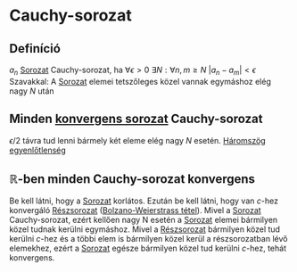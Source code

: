 # Cauchy-sorozat

## Definíció
$a_n$ [Sorozat](sorozat.md) Cauchy-sorozat, ha $\forall \epsilon > 0$ $\exists N: \forall n, m \geq N$ $|a_n-a_m| < \epsilon$
Szavakkal: A [Sorozat](sorozat.md) elemei tetszőleges közel vannak egymáshoz elég nagy $N$ után

## Minden [konvergens sorozat](sorozat-konvergencia.md) Cauchy-sorozat
$\epsilon / 2$ távra tud lenni bármely két eleme elég nagy $N$ esetén. [Háromszög egyenlőtlenség](haromszog-egyenlotlenseg.md)

## $\mathbb{R}$-ben minden Cauchy-sorozat konvergens
Be kell látni, hogy a [Sorozat](sorozat.md) korlátos. Ezután be kell látni, hogy van $c$-hez konvergáló [Részsorozat](reszsorozat.md) ([Bolzano-Weierstrass tétel](bolzano-weierstrass-tetel.md)). Mivel a [Sorozat](sorozat.md) Cauchy-sorozat, ezért kellően nagy N esetén a [Sorozat](sorozat.md) elemei bármilyen közel tudnak kerülni egymáshoz. Mivel a [Részsorozat](reszsorozat.md) bármilyen közel tud kerülni $c$-hez és a többi elem is bármilyen közel kerül a részsorozatban lévő elemekhez, ezért a [Sorozat](sorozat.md) egésze bármilyen közel tud kerülni $c$-hez, tehát konvergens.